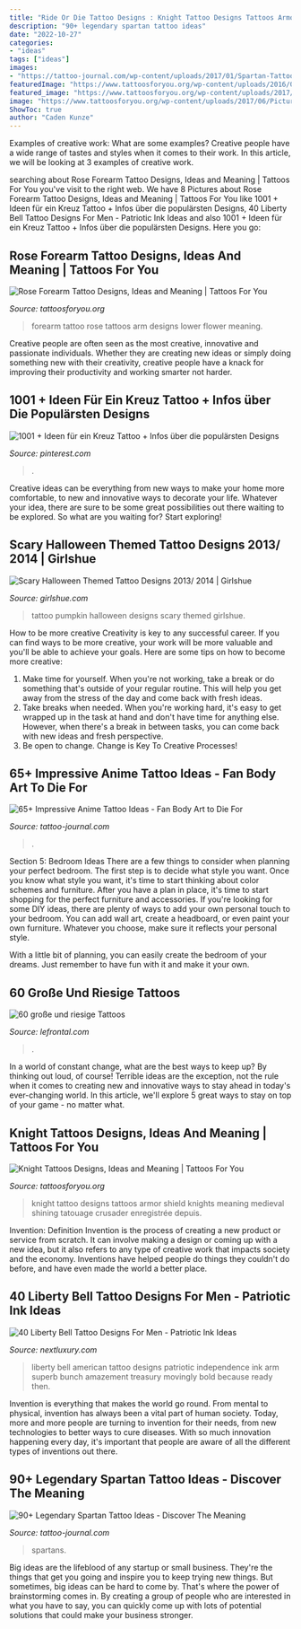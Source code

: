 ```yaml
---
title: "Ride Or Die Tattoo Designs : Knight Tattoo Designs Tattoos Armor Shield Knights Meaning Medieval Shining Tatouage Crusader Enregistrée Depuis"
description: "90+ legendary spartan tattoo ideas"
date: "2022-10-27"
categories:
- "ideas"
tags: ["ideas"]
images:
- "https://tattoo-journal.com/wp-content/uploads/2017/01/Spartan-Tattoo-81-1-768x960.jpg"
featuredImage: "https://www.tattoosforyou.org/wp-content/uploads/2016/03/Blue-Knight-Tattoo.jpg"
featured_image: "https://www.tattoosforyou.org/wp-content/uploads/2017/06/Pictures-of-Rose-Forearm-Tattoo.jpg"
image: "https://www.tattoosforyou.org/wp-content/uploads/2017/06/Pictures-of-Rose-Forearm-Tattoo.jpg"
ShowToc: true
author: "Caden Kunze"
---
```



Examples of creative work: What are some examples?
Creative people have a wide range of tastes and styles when it comes to their work. In this article, we will be looking at 3 examples of creative work.

	

		
searching about Rose Forearm Tattoo Designs, Ideas and Meaning | Tattoos For You you've visit to the right web. We have 8 Pictures about Rose Forearm Tattoo Designs, Ideas and Meaning | Tattoos For You like 1001 + Ideen für ein Kreuz Tattoo + Infos über die populärsten Designs, 40 Liberty Bell Tattoo Designs For Men - Patriotic Ink Ideas and also 1001 + Ideen für ein Kreuz Tattoo + Infos über die populärsten Designs. Here you go:
		
    
## Rose Forearm Tattoo Designs, Ideas And Meaning | Tattoos For You

<img loading=lazy src="https://www.tattoosforyou.org/wp-content/uploads/2017/06/Pictures-of-Rose-Forearm-Tattoo.jpg" onerror="this.onerror=null;this.src='https://tse4.mm.bing.net/th?id=OIP.KtrfH_3zdepN1zGG4uxWngHaNK&amp;pid=15.1';" alt="Rose Forearm Tattoo Designs, Ideas and Meaning | Tattoos For You">

_Source: tattoosforyou.org_

>forearm tattoo rose tattoos arm designs lower flower meaning. 

	

Creative people are often seen as the most creative, innovative and passionate individuals. Whether they are creating new ideas or simply doing something new with their creativity, creative people have a knack for improving their productivity and working smarter not harder.

    
## 1001 + Ideen Für Ein Kreuz Tattoo + Infos über Die Populärsten Designs

<img loading=lazy src="https://i.pinimg.com/736x/3f/97/e0/3f97e0681fded9ee9c3d347771555922.jpg" onerror="this.onerror=null;this.src='https://tse3.mm.bing.net/th?id=OIP.6yfp90C6FisIg8G9b4MWcAHaJ3&amp;pid=15.1';" alt="1001 + Ideen für ein Kreuz Tattoo + Infos über die populärsten Designs">

_Source: pinterest.com_

>. 

	

Creative ideas can be everything from new ways to make your home more comfortable, to new and innovative ways to decorate your life. Whatever your idea, there are sure to be some great possibilities out there waiting to be explored. So what are you waiting for? Start exploring!

    
## Scary Halloween Themed Tattoo Designs 2013/ 2014 | Girlshue

<img loading=lazy src="https://www.girlshue.com/wp-content/uploads/2016/07/unnamed-file-4935.jpg" onerror="this.onerror=null;this.src='https://tse4.mm.bing.net/th?id=OIP.04qalNKYkJi9s6Q-JguwOAAAAA&amp;pid=15.1';" alt="Scary Halloween Themed Tattoo Designs 2013/ 2014 | Girlshue">

_Source: girlshue.com_

>tattoo pumpkin halloween designs scary themed girlshue. 

	

How to be more creative
Creativity is key to any successful career. If you can find ways to be more creative, your work will be more valuable and you'll be able to achieve your goals. Here are some tips on how to become more creative: 
1. Make time for yourself. When you're not working, take a break or do something that's outside of your regular routine. This will help you get away from the stress of the day and come back with fresh ideas. 
2. Take breaks when needed. When you're working hard, it's easy to get wrapped up in the task at hand and don't have time for anything else. However, when there's a break in between tasks, you can come back with new ideas and fresh perspective. 
3. Be open to change. Change is Key To Creative Processes!

    
## 65+ Impressive Anime Tattoo Ideas - Fan Body Art To Die For

<img loading=lazy src="https://tattoo-journal.com/wp-content/uploads/2017/01/Anime-Tattoo-55.jpg" onerror="this.onerror=null;this.src='https://tse3.mm.bing.net/th?id=OIP.JwZcZ3iU2zW7FxjKVr2v-gHaHa&amp;pid=15.1';" alt="65+ Impressive Anime Tattoo Ideas - Fan Body Art to Die For">

_Source: tattoo-journal.com_

>. 

	

Section 5: Bedroom Ideas
There are a few things to consider when planning your perfect bedroom. The first step is to decide what style you want. Once you know what style you want, it's time to start thinking about color schemes and furniture. After you have a plan in place, it's time to start shopping for the perfect furniture and accessories.
If you're looking for some DIY ideas, there are plenty of ways to add your own personal touch to your bedroom. You can add wall art, create a headboard, or even paint your own furniture. Whatever you choose, make sure it reflects your personal style.

With a little bit of planning, you can easily create the bedroom of your dreams. Just remember to have fun with it and make it your own.

    
## 60 Große Und Riesige Tattoos

<img loading=lazy src="https://www.lefrontal.com/de/images/coleccion2/gross-tattoo/gross_tattoo_54.jpg" onerror="this.onerror=null;this.src='https://tse4.mm.bing.net/th?id=OIP.vUfT-c7dDS6VL71fre2WAAHaMr&amp;pid=15.1';" alt="60 große und riesige Tattoos">

_Source: lefrontal.com_

>. 

	

In a world of constant change, what are the best ways to keep up? By thinking out loud, of course! Terrible ideas are the exception, not the rule when it comes to creating new and innovative ways to stay ahead in today's ever-changing world. In this article, we'll explore 5 great ways to stay on top of your game - no matter what.

    
## Knight Tattoos Designs, Ideas And Meaning | Tattoos For You

<img loading=lazy src="https://www.tattoosforyou.org/wp-content/uploads/2016/03/Blue-Knight-Tattoo.jpg" onerror="this.onerror=null;this.src='https://tse4.mm.bing.net/th?id=OIP.VB5wi6lY2TcR0yyWhr8kngHaFj&amp;pid=15.1';" alt="Knight Tattoos Designs, Ideas and Meaning | Tattoos For You">

_Source: tattoosforyou.org_

>knight tattoo designs tattoos armor shield knights meaning medieval shining tatouage crusader enregistrée depuis. 

	

Invention: Definition
Invention is the process of creating a new product or service from scratch. It can involve making a design or coming up with a new idea, but it also refers to any type of creative work that impacts society and the economy. Inventions have helped people do things they couldn't do before, and have even made the world a better place.

    
## 40 Liberty Bell Tattoo Designs For Men - Patriotic Ink Ideas

<img loading=lazy src="http://nextluxury.com/wp-content/uploads/american-independence-liberty-bell-male-arm-tattos.jpg" onerror="this.onerror=null;this.src='https://tse2.mm.bing.net/th?id=OIP.q-uyU5M-c7D7jB74URQcQwAAAA&amp;pid=15.1';" alt="40 Liberty Bell Tattoo Designs For Men - Patriotic Ink Ideas">

_Source: nextluxury.com_

>liberty bell american tattoo designs patriotic independence ink arm superb bunch amazement treasury movingly bold because ready then. 

	

Invention is everything that makes the world go round. From mental to physical, invention has always been a vital part of human society. Today, more and more people are turning to invention for their needs, from new technologies to better ways to cure diseases. With so much innovation happening every day, it's important that people are aware of all the different types of inventions out there.

    
## 90+ Legendary Spartan Tattoo Ideas - Discover The Meaning

<img loading=lazy src="https://tattoo-journal.com/wp-content/uploads/2017/01/Spartan-Tattoo-81-1-768x960.jpg" onerror="this.onerror=null;this.src='https://tse1.mm.bing.net/th?id=OIP.XqCEf_LK5E3Y9iQiB5YaugHaJQ&amp;pid=15.1';" alt="90+ Legendary Spartan Tattoo Ideas - Discover The Meaning">

_Source: tattoo-journal.com_

>spartans. 

	

Big ideas are the lifeblood of any startup or small business. They're the things that get you going and inspire you to keep trying new things. But sometimes, big ideas can be hard to come by. That's where the power of brainstorming comes in. By creating a group of people who are interested in what you have to say, you can quickly come up with lots of potential solutions that could make your business stronger.

